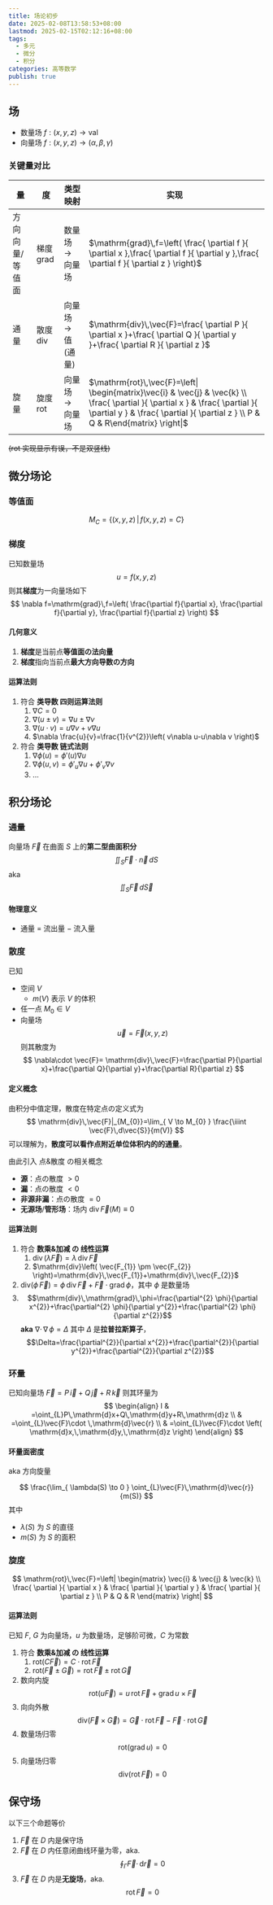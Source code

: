 ```yaml
---
title: 场论初步
date: 2025-02-08T13:58:53+08:00
lastmod: 2025-02-15T02:12:16+08:00
tags:
  - 多元
  - 微分
  - 积分
categories: 高等数学
publish: true
---
```


## 场

- 数量场 $f:(x,y,z)\to \mathrm{val}$
- 向量场 $f:(x,y,z)\to(\alpha,\beta,\gamma)$

### 关键量对比

| 量        | 度                  | 类型映射             | 实现                                                                                                                                                                                                                 |
| -------- | ------------------ | ---------------- | ------------------------------------------------------------------------------------------------------------------------------------------------------------------------------------------------------------------ |
| 方向向量/等值面 | 梯度 $\mathrm{grad}$ | 数量场 $\to$ 向量场    | $\mathrm{grad}\,f=\left( \frac{ \partial f }{ \partial x },\frac{ \partial f }{ \partial y },\frac{ \partial f }{ \partial z } \right)$                                                                            |
| 通量       | 散度 $\mathrm{div}$  | 向量场 $\to$ 值 (通量) | $\mathrm{div}\,\vec{F}=\frac{ \partial P }{ \partial x }+\frac{ \partial Q }{ \partial y }+\frac{ \partial R }{ \partial z }$                                                                                      |
| 旋量       | 旋度 $\mathrm{rot}$  | 向量场 $\to$ 向量场    | $\mathrm{rot}\,\vec{F}=\left\| \begin{matrix}\vec{i} & \vec{j} & \vec{k} \\ \frac{ \partial }{ \partial x } & \frac{ \partial }{ \partial y } & \frac{ \partial }{ \partial z } \\ P & Q & R\end{matrix} \right\|$ |

~~($\mathrm{rot}$ 实现显示有误，不是双竖线)~~

## 微分场论

### 等值面

$$
M_{C} = \left\{ (x,y,z)\,|\,f(x,y,z)=C \right\} 
$$

### 梯度

已知数量场 $$u=f(x,y,z)$$
则其**梯度**为一向量场如下
$$
\nabla f=\mathrm{grad}\,f=\left( \frac{\partial f}{\partial x}, \frac{\partial f}{\partial y}, \frac{\partial f}{\partial z} \right) 
$$
#### 几何意义

1. **梯度**是当前点**等值面の法向量**
2. **梯度**指向当前点**最大方向导数の方向**

#### 运算法则

1. 符合 **类导数 四则运算法则**
	1. $\nabla C=0$
	2. $\nabla(u\pm v)=\nabla u\pm \nabla v$
	3. $\nabla(u\cdot v)=u\nabla v+v\nabla u$
	4. $\nabla \frac{u}{v}=\frac{1}{v^{2}}\left( v\nabla u-u\nabla v \right)$
2. 符合 **类导数 链式法则**
	1. $\nabla\phi(u)=\phi'(u)\nabla u$
	2. $\nabla \phi(u,v)=\phi'_{u}\nabla u+\phi'_{v}\nabla v$
	3. $\dots$

## 积分场论

### 通量

向量场 $\vec{F}$ 在曲面 $S$ 上的**第二型曲面积分**
$$
\iint_{S} \vec{F}\cdot \vec{n}\,dS
$$
aka
$$
\iint_{S}\vec{F}\,d\vec{S}
$$
#### 物理意义

- 通量 $=$ 流出量 $-$ 流入量
### 散度

已知
- 空间 $V$
	- $m(V)$ 表示 $V$ 的体积
- 任一点 $M_{0} \in V$
- 向量场 $$\vec{u}=\vec{F}(x,y,z)$$
则其散度为
$$
\nabla\cdot \vec{F}= \mathrm{div}\,\vec{F}=\frac{\partial P}{\partial x}+\frac{\partial Q}{\partial y}+\frac{\partial R}{\partial z}
$$

#### 定义概念

由积分中值定理，散度在特定点の定义式为
$$
\mathrm{div}\,\vec{F}|_{M_{0}}=\lim_{ V \to M_{0} } \frac{\iiint \vec{F}\,d\vec{S}}{m(V)}
$$
可以理解为，**散度可以看作点附近单位体积内的的通量**。

由此引入 点&散度 の相关概念

- **源**：点の散度 $>0$
- **漏**：点の散度 $<0$
- **非源非漏**：点の散度 $=0$
- **无源场**/**管形场**：场内 $\mathrm{div}\,\vec{F}(M)\equiv 0$

#### 运算法则

1. 符合 **数乘&加减 の 线性运算**
	1. $\mathrm{div}\,(\lambda\vec{F})=\lambda\,\mathrm{div}\,\vec{F}$
	2. $\mathrm{div}\left( \vec{F_{1}} \pm \vec{F_{2}} \right)=\mathrm{div}\,\vec{F_{1}}+\mathrm{div}\,\vec{F_{2}}$
2. $\mathrm{div}\left( \phi\,\vec{F} \right)=\phi \,\mathrm{div}\, \vec{F}+\vec{F}\cdot \mathrm{grad}\,\phi$，其中 $\phi$ 是数量场
3. $$\mathrm{div}\,\mathrm{grad}\,\phi=\frac{\partial^{2} \phi}{\partial x^{2}}+\frac{\partial^{2} \phi}{\partial y^{2}}+\frac{\partial^{2} \phi}{\partial z^{2}}$$
	**aka** $\nabla\cdot\,\nabla\, \phi=\Delta$
	其中 $\Delta$ 是**拉普拉斯算子**，$$\Delta=\frac{\partial^{2}}{\partial x^{2}}+\frac{\partial^{2}}{\partial y^{2}}+\frac{\partial^{2}}{\partial z^{2}}$$

### 环量

已知向量场 $\vec{F}=P\,\vec{i}+Q\,\vec{j}+R\,\vec{k}$
则其环量为$$
\begin{align}
I & =\oint_{L}P\,\mathrm{d}x+Q\,\mathrm{d}y+R\,\mathrm{d}z \\
 & =\oint_{L}\vec{F}\cdot \,\mathrm{d}\vec{r} \\
 & =\oint_{L}\vec{F}\cdot \left( \mathrm{d}x,\,\mathrm{d}y,\,\mathrm{d}z \right)
\end{align}
$$
#### 环量面密度

aka 方向旋量

$$
\frac{\lim_{ \lambda(S) \to 0 } \oint_{L}\vec{F}\,\mathrm{d}\vec{r}}{m(S)}
$$
其中
- $\lambda(S)$ 为 $S$ 的直径
- $m(S)$ 为 $S$ 的面积

### 旋度

$$
\mathrm{rot}\,\vec{F}=\left| \begin{matrix}
\vec{i} & \vec{j} & \vec{k} \\
\frac{ \partial  }{ \partial x }  & \frac{ \partial }{ \partial y }  & \frac{ \partial }{ \partial z }  \\
P & Q & R
\end{matrix} \right| 
$$

#### 运算法则

已知 $F$, $G$ 为向量场，$u$ 为数量场，足够阶可微，$C$ 为常数

1. 符合 **数乘&加减 の 线性运算**
	1. $\mathrm{rot}\left( C\vec{F} \right)=C\cdot \mathrm{rot}\,\vec{F}$
	2. $\mathrm{rot}\left( \vec{F}\pm \vec{G} \right)=\mathrm{rot}\,\vec{F}\pm \mathrm{rot}\,\vec{G}$
2. 数向内旋$$\mathrm{rot}\left( u\vec{F} \right)=u\,\mathrm{rot}\,\vec{F}+\mathrm{grad}\,u \times \vec{F} $$
3. 向向外散$$\mathrm{div}\left( \vec{F}\times \vec{G} \right) = \vec{G}\cdot \mathrm{rot}\,\vec{F}-\vec{F}\cdot \mathrm{rot}\,\vec{G}$$
4. 数量场归零$$\mathrm{rot}\left( \mathrm{grad}\,u \right)=0 $$
5. 向量场归零$$\mathrm{div}\left( \mathrm{rot}\,\vec{F} \right)=0 $$
## 保守场

以下三个命题等价
1. $\vec{F}$ 在 $D$ 内是保守场
2. $\vec{F}$ 在 $D$ 内任意闭曲线环量为零，aka. $$\oint_{\Gamma}\vec{F}\cdot \,\mathrm{d}\vec{r}=0$$
3. $\vec{F}$ 在 $D$ 内是**无旋场**，aka. $$\mathrm{rot}\,\vec{F}=0$$
